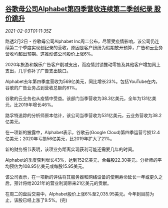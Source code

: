 <!--1612315401000-->
[谷歌母公司Alphabet第四季营收连续第二季创纪录 股价跳升](https://cn.reuters.com/article/us-alphabet-q2-record-revenue-0203-idCNKBS2A304H)
------

<div><i>2021-02-03T01:11:35Z</i></div><p>路透2月2日 - 谷歌母公司Alphabet Inc周二公布，尽管受疫情影响，该公司仍连续第二个季度实现创纪录的营收，原因是客户纷纷为假期放开预算，广告和云业务营收均超出预期。这推动该公司股价上涨6%。</p><p>2020年旅游和娱乐广告客户削减支出，而疫情封锁推动零售及其他客户增加网上支出，几乎弥补了广告支出缺口。</p><p>Alphabet去年第四季度营收为569亿美元，同比增长23%。包括YouTube在内，谷歌的广告业务占到营收总额的81%。</p><p>谷歌的云业务也从疫情中受益。该部门当季营收为38.3亿美元，全年为131亿美元，比2019年增长46%。</p><p>路孚特追踪的分析师原本估计，该公司当季营收为531亿美元，云业务营收为38.2亿美元。</p><p>在一项新的披露中，Alphabet表示，谷歌云(Google Cloud)第四季运营亏损12.4亿美元；2020年亏损56亿美元，比2019年扩大了21%。</p><p>新的财务细节表明，该项业务距离实现获利可能还需要几年的时间。</p><p>Alphabet的季度获利增长43%，达到152亿美元，合每股22.30美元。分析师的平均预估为108.95亿美元或每股15.95美元。</p><p>该公司表示，在一项新的评估将其服务器和网络设备的使用寿命延长一年或更久之后，预计将给2021年的营业利润带来21亿美元的贡献。</p><p>在周二的盘后交易中，Alphabet股价上涨6%至2,035.95美元。今年到目前为止，该股已经上涨了9.5%。(完)</p>
